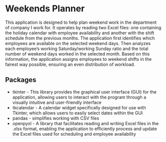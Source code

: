 # Weekends Planner

This application is designed to help plan weekend work in the department of company I work for. It operates by reading two Excel files: one containing the holiday calendar with employee availability and another with the shift schedule from the previous months.
The application first identifies which employees are available on the selected weekend days. Then analyzes each employee’s working Saturday/working Sunday ratio and the total number of weekend days worked in the selected month. Based on this information, the application assigns employees to weekend shifts in the fairest way possible, ensuring an even distribution of workload.

## Packages

- tkinter - This library provides the graphical user interface (GUI) for the application, allowing users to interact with the program through a visually intuitive and user-friendly interface
- tkcalendar - A calendar widget specifically designed for use with Tkinter, which allows users to easily select dates within the GUI
- pandas - simplifies working with CSV files
- openpyxl - A library that facilitates reading and writing Excel files in the .xlsx format, enabling the application to efficiently process and update the Excel files used for scheduling and employee availability
